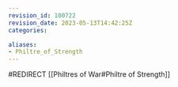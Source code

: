 ```yaml
---
revision_id: 100722
revision_date: 2023-05-13T14:42:25Z
categories:

aliases:
- Philtre_of_Strength
---
```


#REDIRECT [[Philtres of War#Philtre of Strength]]